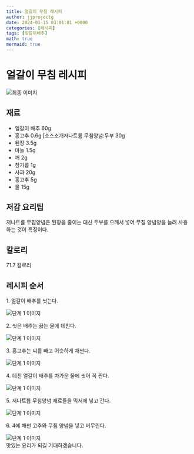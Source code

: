```yaml
---
title: 얼갈이 무침 레시피
author: jjprojectg
date: 2024-01-15 03:01:01 +0000
categories: [레시피]
tags: [얼갈이배추]
math: true
mermaid: true
---
```

<meta name="og:type" content="website"/>
<meta charset="UTF-8"/>
<div class="header">
  <h1>얼갈이 무침 레시피</h1>
</div>

<div class="container my-4">
  <div class="row">
    <div class="col-12 col-md-6">
      <div class="recipe-image">
        <img src="http://www.foodsafetykorea.go.kr/uploadimg/20141117/20141117053422_1416213262832.jpg" class="step-image" alt="최종 이미지"/>
      </div>
    </div>
    <div class="col-12 col-md-6">
      <div class="ingredients">
        <h2>재료</h2>
        <ul class="card">
          <li> 얼갈이 배추 60g </li>
          <li>  홍고추 0.6g [소스소개저나트륨 무침양념:두부 30g </li>
          <li>  된장 3.5g </li>
          <li>  마늘 1.5g </li>
          <li>  깨 2g </li>
          <li>  참기름 1g </li>
          <li>  사과 20g </li>
          <li>  홍고추 5g </li>
          <li> 물 15g </li>
</ul>
      </div>
    </div>
    <div class="col-12 col-md-6">
      <div class="ingredients">
        <h2>저감 요리팁</h2>
        <div class="card"> 
          <p>
            저나트륨 무침양념은 된장을 줄이는 대신 두부를 으깨서 넣어 무침 양념양을 늘려 사용하는 것이 특징이다.
          </p>
        </div>
      </div>
      <div class="ingredients">
        <h2>칼로리</h2>
        <div class="card"> 
          <p>
            71.7 칼로리
          </p>
        </div>
      </div>
    </div>
  </div>

  <h2 class="my-4">레시피 순서</h2>
  <div class="card recipe-card">
    <div class="card-body recipe-step">
      <p class="card-text step-description">1. 얼갈이 배추를 씻는다.</p>
      <img src="http://www.foodsafetykorea.go.kr/uploadimg/cook/822-1.jpg" alt="단계 1 이미지" class="step-image"/>
    </div>
  </div>
  <div class="card recipe-card">
    <div class="card-body recipe-step">
      <p class="card-text step-description">2. 씻은 배추는 끓는 물에 데친다.</p>
      <img src="http://www.foodsafetykorea.go.kr/uploadimg/cook/822-2.jpg" alt="단계 1 이미지" class="step-image"/>
    </div>
  </div>
  <div class="card recipe-card">
    <div class="card-body recipe-step">
      <p class="card-text step-description">3. 홍고추는 씨를 빼고 어슷하게 채썬다.</p>
      <img src="http://www.foodsafetykorea.go.kr/uploadimg/cook/822-3.jpg" alt="단계 1 이미지" class="step-image"/>
    </div>
  </div>
  <div class="card recipe-card">
    <div class="card-body recipe-step">
      <p class="card-text step-description">4. 데친 얼갈이 배추를 차가운 물에 씻어 꼭 짠다.</p>
      <img src="http://www.foodsafetykorea.go.kr/uploadimg/cook/822-4.jpg" alt="단계 1 이미지" class="step-image"/>
    </div>
  </div>
  <div class="card recipe-card">
    <div class="card-body recipe-step">
      <p class="card-text step-description">5. 저나트륨 무침양념 재료들을 믹서에 넣고 간다.</p>
      <img src="http://www.foodsafetykorea.go.kr/uploadimg/cook/822-5.jpg" alt="단계 1 이미지" class="step-image"/>
    </div>
  </div>
  <div class="card recipe-card">
    <div class="card-body recipe-step">
      <p class="card-text step-description">6. 4에 채썬 고추와 무침 양념을 넣고 버무린다.</p>
      <img src="http://www.foodsafetykorea.go.kr/uploadimg/cook/822-6.jpg" alt="단계 1 이미지" class="step-image"/>
    </div>
  </div>

</div>
맛있는 요리가 되길 기대하겠습니다.
